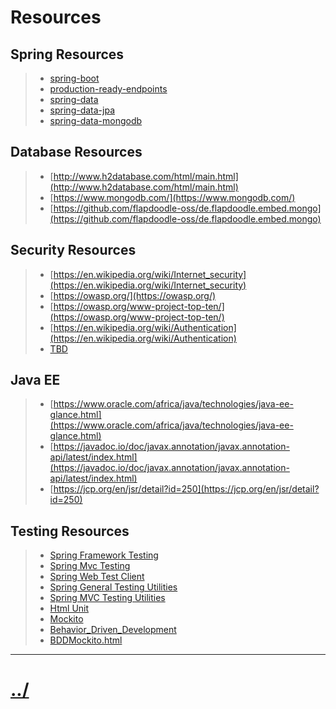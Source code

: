 # Resources

## Spring Resources
> * [spring-boot](https://spring.io/projects/spring-boot)
> * [production-ready-endpoints](https://docs.spring.io/spring-boot/docs/current/reference/html/production-ready-features.html#production-ready-endpoints)
> * [spring-data](https://spring.io/projects/spring-data)
> * [spring-data-jpa](https://spring.io/projects/spring-data-jpa)
> * [spring-data-mongodb](https://spring.io/projects/spring-data-mongodb)


## Database Resources
> * [http://www.h2database.com/html/main.html](http://www.h2database.com/html/main.html)
> * [https://www.mongodb.com/](https://www.mongodb.com/)
> * [https://github.com/flapdoodle-oss/de.flapdoodle.embed.mongo](https://github.com/flapdoodle-oss/de.flapdoodle.embed.mongo)

## Security Resources
> * [https://en.wikipedia.org/wiki/Internet_security](https://en.wikipedia.org/wiki/Internet_security)
> * [https://owasp.org/](https://owasp.org/)
> * [https://owasp.org/www-project-top-ten/](https://owasp.org/www-project-top-ten/)
> * [https://en.wikipedia.org/wiki/Authentication](https://en.wikipedia.org/wiki/Authentication)
> * [TBD](https://baselogic.io)

## Java EE
> * [https://www.oracle.com/africa/java/technologies/java-ee-glance.html](https://www.oracle.com/africa/java/technologies/java-ee-glance.html)
> * [https://javadoc.io/doc/javax.annotation/javax.annotation-api/latest/index.html](https://javadoc.io/doc/javax.annotation/javax.annotation-api/latest/index.html)
> * [https://jcp.org/en/jsr/detail?id=250](https://jcp.org/en/jsr/detail?id=250)


## Testing Resources
> * [Spring Framework Testing](https://docs.spring.io/spring-framework/docs/current/spring-framework-reference/testing.html)
> * [Spring Mvc Testing](https://docs.spring.io/spring-framework/docs/current/spring-framework-reference/testing.html#spring-mvc-test-framework)
> * [Spring Web Test Client](https://docs.spring.io/spring-framework/docs/current/spring-framework-reference/testing.html#webtestclient)
> * [Spring General Testing Utilities](https://docs.spring.io/spring-framework/docs/current/spring-framework-reference/testing.html#unit-testing-utilities)
> * [Spring MVC Testing Utilities](https://docs.spring.io/spring-framework/docs/current/spring-framework-reference/testing.html#unit-testing-spring-mvc)
> * [Html Unit](https://htmlunit.sourceforge.io/)
> * [Mockito](https://site.mockito.org/)
> * [Behavior_Driven_Development](http://en.wikipedia.org/wiki/Behavior_Driven_Development)
> * [BDDMockito.html](https://site.mockito.org/javadoc/current/org/mockito/BDDMockito.html)




---

# [../](../README.md)
